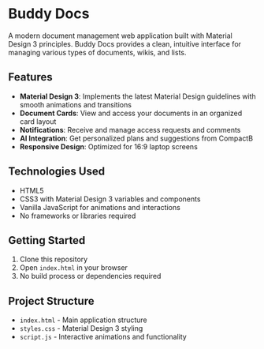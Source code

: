 # Buddy Docs

A modern document management web application built with Material Design 3 principles. Buddy Docs provides a clean, intuitive interface for managing various types of documents, wikis, and lists.

## Features

- **Material Design 3**: Implements the latest Material Design guidelines with smooth animations and transitions
- **Document Cards**: View and access your documents in an organized card layout
- **Notifications**: Receive and manage access requests and comments
- **AI Integration**: Get personalized plans and suggestions from CompactB
- **Responsive Design**: Optimized for 16:9 laptop screens

## Technologies Used

- HTML5
- CSS3 with Material Design 3 variables and components
- Vanilla JavaScript for animations and interactions
- No frameworks or libraries required

## Getting Started

1. Clone this repository
2. Open `index.html` in your browser
3. No build process or dependencies required

## Project Structure

- `index.html` - Main application structure
- `styles.css` - Material Design 3 styling
- `script.js` - Interactive animations and functionality
